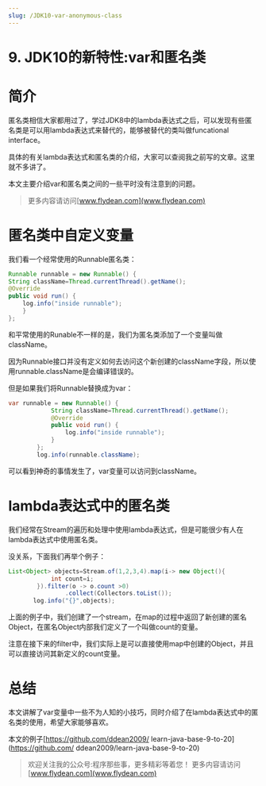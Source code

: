 ```yaml
---
slug: /JDK10-var-anonymous-class
---
```


# 9. JDK10的新特性:var和匿名类

# 简介

匿名类相信大家都用过了，学过JDK8中的lambda表达式之后，可以发现有些匿名类是可以用lambda表达式来替代的，能够被替代的类叫做funcational interface。

具体的有关lambda表达式和匿名类的介绍，大家可以查阅我之前写的文章。这里就不多讲了。

本文主要介绍var和匿名类之间的一些平时没有注意到的问题。

> 更多内容请访问[www.flydean.com](www.flydean.com)

# 匿名类中自定义变量

我们看一个经常使用的Runnable匿名类：

~~~java
Runnable runnable = new Runnable() {
String className=Thread.currentThread().getName();
@Override
public void run() {
    log.info("inside runnable");
    }
};
~~~

和平常使用的Runable不一样的是，我们为匿名类添加了一个变量叫做className。

因为Runnable接口并没有定义如何去访问这个新创建的className字段，所以使用runnable.className是会编译错误的。

但是如果我们将Runnable替换成为var：

~~~java
var runnable = new Runnable() {
            String className=Thread.currentThread().getName();
            @Override
            public void run() {
                log.info("inside runnable");
            }
        };
        log.info(runnable.className);
~~~

可以看到神奇的事情发生了，var变量可以访问到className。

# lambda表达式中的匿名类

我们经常在Stream的遍历和处理中使用lambda表达式，但是可能很少有人在lambda表达式中使用匿名类。

没关系，下面我们再举个例子：

~~~java
List<Object> objects=Stream.of(1,2,3,4).map(i-> new Object(){
            int count=i;
        }).filter(o -> o.count >0)
                .collect(Collectors.toList());
       log.info("{}",objects);
~~~

上面的例子中，我们创建了一个stream，在map的过程中返回了新创建的匿名Object，在匿名Object内部我们定义了一个叫做count的变量。

注意在接下来的filter中，我们实际上是可以直接使用map中创建的Object，并且可以直接访问其新定义的count变量。

# 总结

本文讲解了var变量中一些不为人知的小技巧，同时介绍了在lambda表达式中的匿名类的使用，希望大家能够喜欢。

本文的例子[https://github.com/ddean2009/
learn-java-base-9-to-20](https://github.com/
ddean2009/learn-java-base-9-to-20)

> 欢迎关注我的公众号:程序那些事，更多精彩等着您！
> 更多内容请访问 [www.flydean.com](www.flydean.com)

